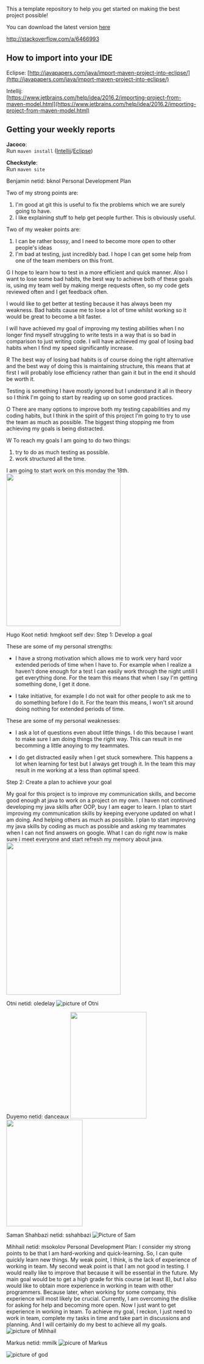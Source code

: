 This a template repository to help you get started on making the best project possible!

You can download the latest version [here](https://github.com/SERG-Delft/TI1216/releases)

http://stackoverflow.com/a/6466993

## How to import into your IDE

Eclipse:
[http://javapapers.com/java/import-maven-project-into-eclipse/](http://javapapers.com/java/import-maven-project-into-eclipse/)

Intellij:  
[https://www.jetbrains.com/help/idea/2016.2/importing-project-from-maven-model.html](https://www.jetbrains.com/help/idea/2016.2/importing-project-from-maven-model.html)

## Getting your weekly reports

**Jacoco**:  
Run `maven install` ([Intellij](https://www.jetbrains.com/help/idea/2016.3/getting-started-with-maven.html#execute_maven_goal)/[Eclipse](http://imgur.com/a/6q7pV))

**Checkstyle**:  
Run `maven site`

Benjamin netid: bknol
Personal Development Plan

Two of my strong points are:
1. I'm good at git this is useful to fix the problems which we
are surely going to have.
2. I like explaining stuff to help get people further. This is obviously
useful.

Two of my weaker points are:
1. I can be rather bossy, and I need to become more open to other people's
ideas
2. I'm bad at testing, just incredibly bad. I hope I can get some
help from one of the team members on this front.


G
I hope to learn how to test in a more efficient and quick manner. Also
I want to lose some bad habits, the best way to achieve both of these
goals is, using my team well by making merge requests often, so my code
gets reviewed often and I get feedback often.

I would like to get better at testing because it has always been my
weakness. Bad habits cause me to lose a lot of time whilst working
so it would be great to become a bit faster.

I will have achieved my goal of improving my testing abilities when
I no longer find myself struggling to write tests in a way that is
so bad in comparison to just writing code.
I will have achieved my goal of losing bad habits when I find my speed
significantly increase.

R
The best way of losing bad habits is of course doing the right alternative
and the best way of doing this is maintaining structure, this means that
at first I will probably lose efficiency rather than gain it but in the end
it should be worth it.

Testing is something I have mostly ignored but I understand it all in theory
so I think I'm going to start by reading up on some good practices.

O
There are many options to improve both my testing capabilities and my coding
habits, but I think in the spirit of this project I'm going to try to use the
team as much as possible. The biggest thing stopping me from achieving my goals
is being distracted.

W
To reach my goals I am going to do two things:
1. try to do as much testing as possible.
2. work structured all the time.

I am going to start work on this monday the 18th.
<img src="https://i.imgur.com/udyAZdC.jpg" width="300" height="400">

Hugo Koot netid: hmgkoot
self dev:
Step 1: Develop a goal

These are some of my personal strengths:
- I have a strong motivation which allows me to work very hard voor extended periods of time when I have to.
For example when I realize a haven't done enough for a test I can easily work through the night untill I get everything done.
For the team this means that when I say I'm getting something done, I get it done.

- I take initiative, for example I do not wait for other people to ask me to do something before I do it.
For the team this means, I won't sit around doing nothing for extended periods of time.

These are some of my personal weaknesses:
- I ask a lot of questions even about little things. I do this because I want to make sure I am doing things the right way.
This can result in me becomming a little anoying to my teammates.

- I do get distracted easily when I get stuck somewhere. This happens a lot when learning for test but I always get trough it.
In the team this may result in me working at a less than optimal speed.

Step 2: Create a plan to achieve your goal

My goal for this project is to improve my communication skills, and become good enough at java to work on a project on my own.
I haven not continued developing my java skills after OOP, buy I am eager to learn. I plan to start improving my communication skills by keeping everyone updated on what I am doing.
And helping others as much as possible.
I plan to start improving my java skills by coding as much as possible and asking my teammates when I can not find answers on google.
What I can do right now is make sure i meet everyone and start refresh my memory about java.
<img src="https://i.imgur.com/R2g981c.jpg" width="300" height="400">

Otni netid: oledelay
![picture of Otni](https://i.imgur.com/dpqDW2r.png)

Duyemo netid: danceaux
<img src="https://i.imgur.com/5jUfmmG.jpg" width="200" height="280"><img src="https://i.imgur.com/rDIER3M.jpg" width="200" height ="280">

Saman Shahbazi netid: sshahbazi
![Picture of Sam](https://i.imgur.com/kuTXbXK.jpg)

Mihhail netid: msokolov
Personal Development Plan:
I consider my strong points to be that I am hard-working and quick-learning. So, I can quite quickly learn new things. My weak point, I think, is the lack of experience of working in team. My second weak point is that I am not good in testing. I would really like to improve that because it will be essential in the future.
My main goal would be to get a high grade for this course (at least 8), but I also would like to obtain more experience in working in team with other programmers. Because later, when working for some company, this experience will most likely be crucial. Currently, I am overcoming the dislike for asking for help and becoming more open. Now I just want to get experience in working in team.
To achieve my goal, I reckon, I just need to work in team, complete my tasks in time and take part in discussions and planning. And I will certainly do my best to achieve all my goals.
![picture of Mihhail](https://gitlab.ewi.tudelft.nl/uploads/-/system/user/avatar/1614/avatar.png?width=400)

Markus netid: mmilk
![picure of Markus](https://www.upload.ee/image/9573307/Max_dokumendifoto18-06-2015-12-49-56-11132.jpg)


![picture of god](https://i.imgur.com/wnc0Ssn.jpg)
